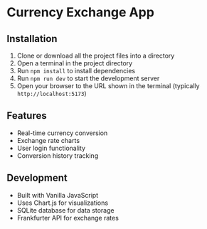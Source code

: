 # Currency Exchange App

## Installation

1. Clone or download all the project files into a directory
2. Open a terminal in the project directory
3. Run `npm install` to install dependencies
4. Run `npm run dev` to start the development server
5. Open your browser to the URL shown in the terminal (typically `http://localhost:5173`)

## Features

- Real-time currency conversion
- Exchange rate charts
- User login functionality
- Conversion history tracking

## Development

- Built with Vanilla JavaScript
- Uses Chart.js for visualizations
- SQLite database for data storage
- Frankfurter API for exchange rates